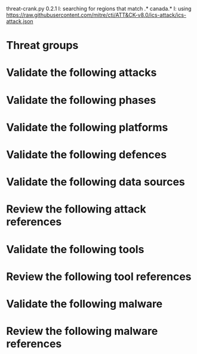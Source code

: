 threat-crank.py 0.2.1
I: searching for regions that match .* canada.*
I: using https://raw.githubusercontent.com/mitre/cti/ATT&CK-v8.0/ics-attack/ics-attack.json
# Threat groups


# Validate the following attacks


# Validate the following phases


# Validate the following platforms


# Validate the following defences


# Validate the following data sources


# Review the following attack references


# Validate the following tools


# Review the following tool references


# Validate the following malware


# Review the following malware references


